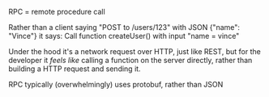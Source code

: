 RPC = remote procedure call

Rather than a client saying "POST to /users/123" with JSON {"name": "Vince"} it says:
Call function createUser() with input "name = vince"

Under the hood it's a network request over HTTP, just like REST, but for the developer it *feels like* calling a function on the server directly, rather than building a HTTP request and sending it.

RPC typically (overwhelmingly) uses protobuf, rather than JSON